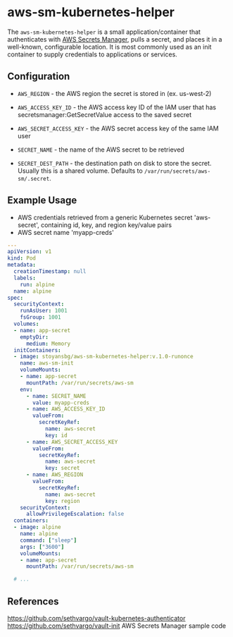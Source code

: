# aws-sm-kubernetes-helper

The `aws-sm-kubernetes-helper` is a small application/container that authenticates with [AWS Secrets Manager][aws-sm], pulls a secret, and places it in a well-known, configurable location. It is most commonly used as an init container to supply credentials to applications or services.

[aws-sm]: https://aws.amazon.com/secrets-manager/


## Configuration

- `AWS_REGION` - the AWS region the secret is stored in (ex. us-west-2)

- `AWS_ACCESS_KEY_ID` - the AWS access key ID of the IAM user that has secretsmanager:GetSecretValue access to the saved secret

- `AWS_SECRET_ACCESS_KEY` - the AWS secret access key of the same IAM user

- `SECRET_NAME` - the name of the AWS secret to be retrieved

- `SECRET_DEST_PATH` - the destination path on disk to store the secret. Usually this is a shared volume. Defaults to `/var/run/secrets/aws-sm/.secret`.

## Example Usage

- AWS credentials retrieved from a generic Kubernetes secret 'aws-secret', containing id, key, and region key/value pairs
- AWS secret name 'myapp-creds'

```yaml
---
apiVersion: v1
kind: Pod
metadata:
  creationTimestamp: null
  labels:
    run: alpine
  name: alpine
spec:
  securityContext:
    runAsUser: 1001
    fsGroup: 1001
  volumes:
  - name: app-secret
    emptyDir:
      medium: Memory
  initContainers:
  - image: stoyansbg/aws-sm-kubernetes-helper:v.1.0-runonce
    name: aws-sm-init
    volumeMounts:
    - name: app-secret
      mountPath: /var/run/secrets/aws-sm
    env:
      - name: SECRET_NAME
        value: myapp-creds
      - name: AWS_ACCESS_KEY_ID
        valueFrom:
          secretKeyRef:
            name: aws-secret
            key: id
      - name: AWS_SECRET_ACCESS_KEY
        valueFrom:
          secretKeyRef:
            name: aws-secret
            key: secret
      - name: AWS_REGION
        valueFrom:
          secretKeyRef:
            name: aws-secret
            key: region
    securityContext:
      allowPrivilegeEscalation: false
  containers:
  - image: alpine
    name: alpine
    command: ["sleep"]
    args: ["3600"]
    volumeMounts:
    - name: app-secret
      mountPath: /var/run/secrets/aws-sm

  # ...
```

## References

https://github.com/sethvargo/vault-kubernetes-authenticator
https://github.com/sethvargo/vault-init
AWS Secrets Manager sample code
